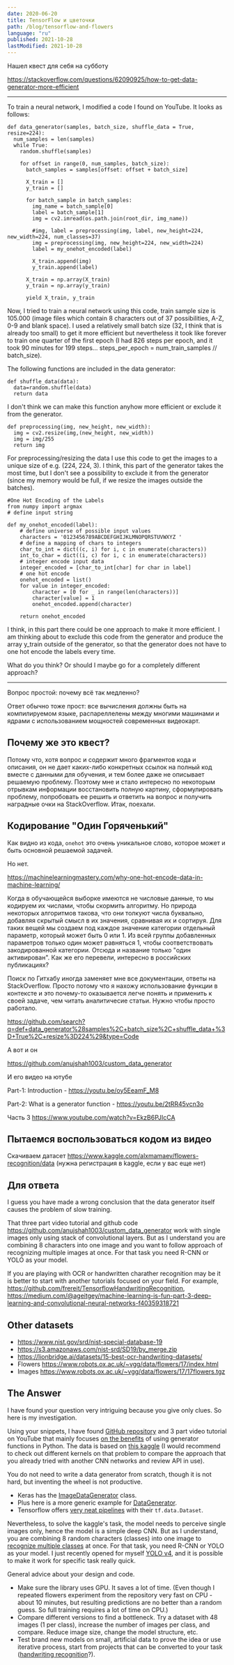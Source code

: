 ```yaml
---
date: 2020-06-20
title: TensorFlow и цветочки
path: /blog/tensorflow-and-flowers
language: "ru"
published: 2021-10-28
lastModified: 2021-10-28
---
```


Нашел квест для себя на субботу

https://stackoverflow.com/questions/62090925/how-to-get-data-generator-more-efficient

---

To train a neural network, I modified a code I found on YouTube. It looks as follows:

```
def data_generator(samples, batch_size, shuffle_data = True, resize=224):
  num_samples = len(samples)
  while True:
    random.shuffle(samples)

    for offset in range(0, num_samples, batch_size):
      batch_samples = samples[offset: offset + batch_size]

      X_train = []
      y_train = []

      for batch_sample in batch_samples:
        img_name = batch_sample[0]
        label = batch_sample[1]
        img = cv2.imread(os.path.join(root_dir, img_name))

        #img, label = preprocessing(img, label, new_height=224, new_width=224, num_classes=37)
        img = preprocessing(img, new_height=224, new_width=224)
        label = my_onehot_encoded(label)

        X_train.append(img)
        y_train.append(label)

      X_train = np.array(X_train)
      y_train = np.array(y_train)

      yield X_train, y_train
```

Now, I tried to train a neural network using this code, train sample size is 105.000 (image files which contain 8 characters out of 37 possibilities, A-Z, 0-9 and blank space). I used a relatively small batch size (32, I think that is already too small) to get it more efficient but nevertheless it took like forever to train one quarter of the first epoch (I had 826 steps per epoch, and it took 90 minutes for 199 steps... steps_per_epoch = num_train_samples // batch_size).

The following functions are included in the data generator:

```
def shuffle_data(data):
  data=random.shuffle(data)
  return data
```

I don't think we can make this function anyhow more efficient or exclude it from the generator.

```
def preprocessing(img, new_height, new_width):
  img = cv2.resize(img,(new_height, new_width))
  img = img/255
  return img
```

For preprocessing/resizing the data I use this code to get the images to a unique size of e.g. (224, 224, 3). I think, this part of the generator takes the most time, but I don't see a possibility to exclude it from the generator (since my memory would be full, if we resize the images outside the batches).

```
#One Hot Encoding of the Labels
from numpy import argmax
# define input string

def my_onehot_encoded(label):
    # define universe of possible input values
    characters = '0123456789ABCDEFGHIJKLMNOPQRSTUVWXYZ '
    # define a mapping of chars to integers
    char_to_int = dict((c, i) for i, c in enumerate(characters))
    int_to_char = dict((i, c) for i, c in enumerate(characters))
    # integer encode input data
    integer_encoded = [char_to_int[char] for char in label]
    # one hot encode
    onehot_encoded = list()
    for value in integer_encoded:
        character = [0 for _ in range(len(characters))]
        character[value] = 1
        onehot_encoded.append(character)

    return onehot_encoded 
```

I think, in this part there could be one approach to make it more efficient. I am thinking about to exclude this code from the generator and produce the array y_train outside of the generator, so that the generator does not have to one hot encode the labels every time.

What do you think? Or should I maybe go for a completely different approach?

---

Вопрос простой: почему всё так медленно?

Ответ обычно тоже прост: все вычисления должны быть на компилируемом языке, распареллелены между многими машинами и ядрами с использованием мощностей современных видеокарт.

## Почему же это квест?

Потому что, хотя вопрос и содержит много фрагментов кода и описания, он не дает каких-либо конкретных ссылок на полный код вместе с данными для обучения, и тем более даже не описывает решаемую проблему. Поэтому мне и стало интересно по некоторым отрывкам информации восстановить полную картину, сформулировать проблему, попробовать ее решить и ответить на вопрос и получить наградные очки на StackOverflow. Итак, поехали.

## Кодирование "Один Горяченький"

Как видно из кода, `onehot` это очень уникальное слово, которое может и быть основной решаемой задачей.

Но нет. 

https://machinelearningmastery.com/why-one-hot-encode-data-in-machine-learning/

Когда в обучающейся выборке имеются не числовые данные, то мы кодируем их числами, чтобы скормить алгоритму. Но природа некоторых алгоритмов такова, что они толкуют числа буквально, добавляя скрытый смысл в их значения, сравнивая их и сортируя. Для таких вещей мы создаем под каждое значение категории отдельный параметр, который может быть 0 или 1. Из всей группы добавленных параметров только один может равняться 1, чтобы соответствовать закодированной категории. Отсюда и название только "один активирован". Как же его перевели, интересно в российских публикациях?

Поиск по Гитхабу иногда заменяет мне все документации, ответы на StackOverflow. Просто потому что я нахожу использование функции в контексте и это почему-то оказывается легче понять и применить к своей задаче, чем читать аналитичесие статьи. Нужно чтобы просто работало.

https://github.com/search?q=def+data_generator%28samples%2C+batch_size%2C+shuffle_data+%3D+True%2C+resize%3D224%29&type=Code

А вот и он

https://github.com/anujshah1003/custom_data_generator

И его видео на ютубе

Part-1: Introduction - https://youtu.be/oy5EeamF_M8

Part-2: What is a generator function - https://youtu.be/2tRR45vcn3o

Часть 3 https://www.youtube.com/watch?v=EkzB6PJIcCA

## Пытаемся воспользоваться кодом из видео

Скачиваем датасет https://www.kaggle.com/alxmamaev/flowers-recognition/data (нужна регистрация в kaggle, если у вас еще нет)

## Для ответа

I guess you have made a wrong conclusion that the data generator itself causes the problem of slow training. 

That three part video tutorial and github code https://github.com/anujshah1003/custom_data_generator work with single images only using stack of convolutional layers. But as I understand you are combining 8 characters into one image and you want to follow approach of recognizing multiple images at once. For that task you need R-CNN or YOLO as your model. 

If you are playing with OCR or handwritten charather recognition may be it is better to start with another tutorials focused on your field. For example, https://github.com/frereit/TensorflowHandwritingRecognition, https://medium.com/@ageitgey/machine-learning-is-fun-part-3-deep-learning-and-convolutional-neural-networks-f40359318721

## Other datasets

- https://www.nist.gov/srd/nist-special-database-19
- https://s3.amazonaws.com/nist-srd/SD19/by_merge.zip
- https://lionbridge.ai/datasets/15-best-ocr-handwriting-datasets/
- Flowers https://www.robots.ox.ac.uk/~vgg/data/flowers/17/index.html
- Images https://www.robots.ox.ac.uk/~vgg/data/flowers/17/17flowers.tgz

## The Answer

I have found your question very intriguing because you give only clues. So here is my investigation.

Using your snippets, I have found [GitHub repository][1] and 3 part video tutorial on YouTube that mainly focuses [on the benefits][2] of using generator functions in Python.
The data is based on [this kaggle][3] (I would recommend to check out different kernels on that problem to compare the approach that you already tried with another CNN networks and review API in use).

You do not need to write a data generator from scratch, though it is not hard, but inventing the wheel is not productive. 

- Keras has the [ImageDataGenerator][4] class.
- Plus here is a more generic example for [DataGenerator][5].
- Tensorflow offers [very neat pipelines][6] with their `tf.data.Dataset`.

Nevertheless, to solve the kaggle's task, the model needs to perceive single images only, hence the model is a simple deep CNN. But as I understand, you are combining 8 random characters (classes) into one image to [recognize multiple classes][7] at once. For that task, you need R-CNN or YOLO as your model. I just recently opened for myself [YOLO v4][8], and it is possible to make it work for specific task really quick.

General advice about your design and code.
- Make sure the library uses GPU. It saves a lot of time. (Even though I repeated flowers experiment from the repository very fast on CPU - about 10 minutes, but resulting predictions are no better than a random guess. So full training requires a lot of time on CPU.) 
- Compare different versions to find a bottleneck. Try a dataset with 48 images (1 per class), increase the number of images per class, and compare. Reduce image size, change the model structure, etc.
- Test brand new models on small, artificial data to prove the idea or use iterative process, start from projects that can be converted to your task ([handwriting recognition][9]?).

[1]: https://github.com/anujshah1003/custom_data_generator
[2]: http://www.jessicayung.com/using-generators-in-python-to-train-machine-learning-models/
[3]: https://www.kaggle.com/alxmamaev/flowers-recognition
[4]: https://keras.io/api/preprocessing/image/#imagedatagenerator-class
[5]: https://stanford.edu/~shervine/blog/keras-how-to-generate-data-on-the-fly
[6]: https://www.tensorflow.org/api_docs/python/tf/data/Dataset
[7]: https://machinelearningmastery.com/object-recognition-with-deep-learning/
[8]: https://github.com/AlexeyAB/darknet
[9]: https://github.com/topics/handwriting-recognition?l=python&o=desc&s=stars
